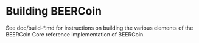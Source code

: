 Building BEERCoin
================

See doc/build-*.md for instructions on building the various
elements of the BEERCoin Core reference implementation of BEERCoin.
